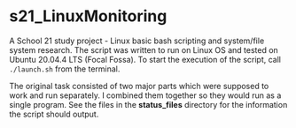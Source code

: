 # s21_LinuxMonitoring

A School 21 study project - Linux basic bash scripting and system/file system research.
The script was written to run on Linux OS and tested on Ubuntu 20.04.4 LTS (Focal Fossa).
To start the execution of the script, call ```./launch.sh``` from the terminal.

The original task consisted of two major parts which were supposed to work and run separately. I combined them together so they would run as a single program. See the files in the **status_files** directory for the information the script should output.
